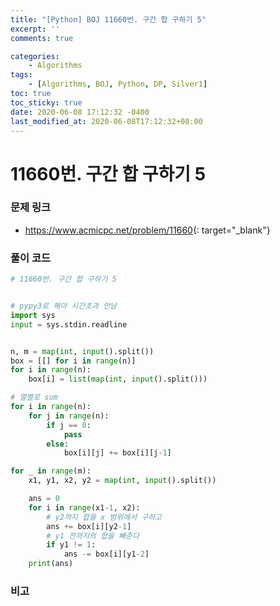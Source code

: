 ```yaml
---
title: "[Python] BOJ 11660번. 구간 합 구하기 5"
excerpt: ''
comments: true

categories:
    - Algorithms
tags:
    - [Algorithms, BOJ, Python, DP, Silver1]
toc: true
toc_sticky: true
date: 2020-06-08 17:12:32 -0400
last_modified_at: 2020-06-08T17:12:32+08:00
---
```


# 11660번. 구간 합 구하기 5

### 문제 링크
- <https://www.acmicpc.net/problem/11660>{: target="\_blank"}

### 풀이 코드

```python
# 11660번. 구간 합 구하기 5


# pypy3로 해야 시간초과 안남
import sys
input = sys.stdin.readline


n, m = map(int, input().split())
box = [[] for i in range(n)]
for i in range(n):
    box[i] = list(map(int, input().split()))

# 열별로 sum
for i in range(n):
    for j in range(n):
        if j == 0:
            pass
        else:
            box[i][j] += box[i][j-1]

for _ in range(m):
    x1, y1, x2, y2 = map(int, input().split())

    ans = 0
    for i in range(x1-1, x2):
        # y2까지 합을 x 범위에서 구하고
        ans += box[i][y2-1]
        # y1 전까지의 합을 빼준다
        if y1 != 1:
            ans -= box[i][y1-2]
    print(ans)
```

### 비고